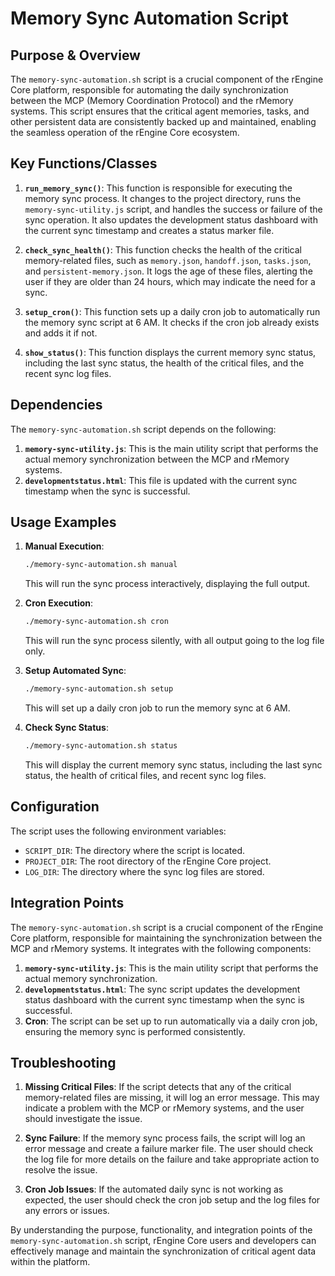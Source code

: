 # Memory Sync Automation Script

## Purpose & Overview

The `memory-sync-automation.sh` script is a crucial component of the rEngine Core platform, responsible for automating the daily synchronization between the MCP (Memory Coordination Protocol) and the rMemory systems. This script ensures that the critical agent memories, tasks, and other persistent data are consistently backed up and maintained, enabling the seamless operation of the rEngine Core ecosystem.

## Key Functions/Classes

1. **`run_memory_sync()`**: This function is responsible for executing the memory sync process. It changes to the project directory, runs the `memory-sync-utility.js` script, and handles the success or failure of the sync operation. It also updates the development status dashboard with the current sync timestamp and creates a status marker file.

1. **`check_sync_health()`**: This function checks the health of the critical memory-related files, such as `memory.json`, `handoff.json`, `tasks.json`, and `persistent-memory.json`. It logs the age of these files, alerting the user if they are older than 24 hours, which may indicate the need for a sync.

1. **`setup_cron()`**: This function sets up a daily cron job to automatically run the memory sync script at 6 AM. It checks if the cron job already exists and adds it if not.

1. **`show_status()`**: This function displays the current memory sync status, including the last sync status, the health of the critical files, and the recent sync log files.

## Dependencies

The `memory-sync-automation.sh` script depends on the following:

1. **`memory-sync-utility.js`**: This is the main utility script that performs the actual memory synchronization between the MCP and rMemory systems.
2. **`developmentstatus.html`**: This file is updated with the current sync timestamp when the sync is successful.

## Usage Examples

1. **Manual Execution**:

   ```bash
   ./memory-sync-automation.sh manual
   ```

   This will run the sync process interactively, displaying the full output.

1. **Cron Execution**:

   ```bash
   ./memory-sync-automation.sh cron
   ```

   This will run the sync process silently, with all output going to the log file only.

1. **Setup Automated Sync**:

   ```bash
   ./memory-sync-automation.sh setup
   ```

   This will set up a daily cron job to run the memory sync at 6 AM.

1. **Check Sync Status**:

   ```bash
   ./memory-sync-automation.sh status
   ```

   This will display the current memory sync status, including the last sync status, the health of critical files, and recent sync log files.

## Configuration

The script uses the following environment variables:

- `SCRIPT_DIR`: The directory where the script is located.
- `PROJECT_DIR`: The root directory of the rEngine Core project.
- `LOG_DIR`: The directory where the sync log files are stored.

## Integration Points

The `memory-sync-automation.sh` script is a crucial component of the rEngine Core platform, responsible for maintaining the synchronization between the MCP and rMemory systems. It integrates with the following components:

1. **`memory-sync-utility.js`**: This is the main utility script that performs the actual memory synchronization.
2. **`developmentstatus.html`**: The sync script updates the development status dashboard with the current sync timestamp when the sync is successful.
3. **Cron**: The script can be set up to run automatically via a daily cron job, ensuring the memory sync is performed consistently.

## Troubleshooting

1. **Missing Critical Files**: If the script detects that any of the critical memory-related files are missing, it will log an error message. This may indicate a problem with the MCP or rMemory systems, and the user should investigate the issue.

1. **Sync Failure**: If the memory sync process fails, the script will log an error message and create a failure marker file. The user should check the log file for more details on the failure and take appropriate action to resolve the issue.

1. **Cron Job Issues**: If the automated daily sync is not working as expected, the user should check the cron job setup and the log files for any errors or issues.

By understanding the purpose, functionality, and integration points of the `memory-sync-automation.sh` script, rEngine Core users and developers can effectively manage and maintain the synchronization of critical agent data within the platform.
